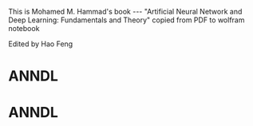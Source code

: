 This is Mohamed M. Hammad's book --- "Artificial Neural Network and Deep Learning: Fundamentals and Theory"
copied from PDF to wolfram notebook 

Edited by Hao Feng
# ANNDL
# ANNDL
